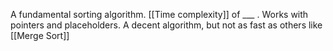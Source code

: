 A fundamental sorting algorithm. [[Time complexity]] of ___ .
Works with pointers and placeholders. 
A decent algorithm, but not as fast as others like [[Merge Sort]]







